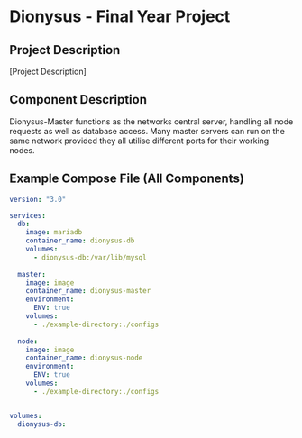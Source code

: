 # Dionysus - Final Year Project
## Project Description

[Project Description]

## Component Description
Dionysus-Master functions as the networks central server, handling all node requests as well as database access. 
Many master servers can run on the same network provided they all utilise different ports for their working nodes.


## Example Compose File (All Components)
```yaml
version: "3.0"

services:
  db:
    image: mariadb
    container_name: dionysus-db        
    volumes:
      - dionysus-db:/var/lib/mysql
  
  master:
    image: image
    container_name: dionysus-master
    environment:
      ENV: true
    volumes:
      - ./example-directory:./configs
        
  node:
    image: image
    container_name: dionysus-node
    environment:
      ENV: true
    volumes:
      - ./example-directory:./configs


volumes:
  dionysus-db:
```

